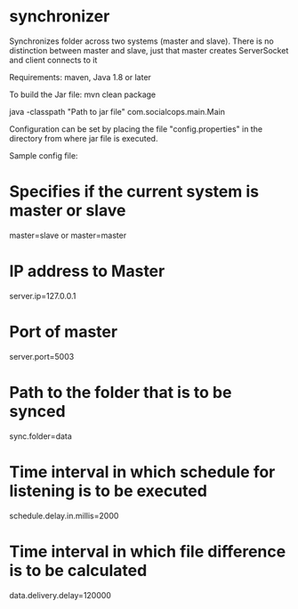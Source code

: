 # synchronizer
Synchronizes folder across two systems (master and slave). There is no distinction between master and slave, 
just that master creates ServerSocket and client connects to it

Requirements: maven, Java 1.8 or later

To build the Jar file:
mvn clean package

java -classpath "Path to jar file" com.socialcops.main.Main

Configuration can be set by placing the file "config.properties" in the directory from where jar file is executed.

Sample config file:
# Specifies if the current system is master or slave
master=slave or master=master
# IP address to Master
server.ip=127.0.0.1 
# Port of master
server.port=5003
 # Path to the folder that is to be synced
sync.folder=data
# Time interval in which schedule for listening is to be executed
schedule.delay.in.millis=2000 
# Time interval in which file difference is to be calculated
data.delivery.delay=120000
